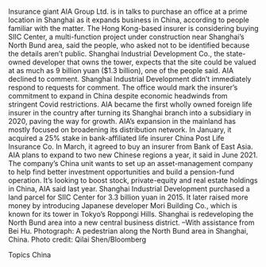 Insurance giant AIA Group Ltd. is in talks to purchase an office at a prime location in Shanghai as it expands business in China, according to people familiar with the matter.
The Hong Kong-based insurer is considering buying SIIC Center, a multi-function project under construction near Shanghai’s North Bund area, said the people, who asked not to be identified because the details aren’t public. Shanghai Industrial Development Co., the state-owned developer that owns the tower, expects that the site could be valued at as much as 9 billion yuan ($1.3 billion), one of the people said.
AIA declined to comment. Shanghai Industrial Development didn’t immediately respond to requests for comment.
The office would mark the insurer’s commitment to expand in China despite economic headwinds from stringent Covid restrictions. AIA became the first wholly owned foreign life insurer in the country after turning its Shanghai branch into a subsidiary in 2020, paving the way for growth.
AIA’s expansion in the mainland has mostly focused on broadening its distribution network. In January, it acquired a 25% stake in bank-affiliated life insurer China Post Life Insurance Co. In March, it agreed to buy an insurer from Bank of East Asia. AIA plans to expand to two new Chinese regions a year, it said in June 2021.
The company’s China unit wants to set up an asset-management company to help find better investment opportunities and build a pension-fund operation. It’s looking to boost stock, private-equity and real estate holdings in China, AIA said last year.
Shanghai Industrial Development purchased a land parcel for SIIC Center for 3.3 billion yuan in 2015. It later raised more money by introducing Japanese developer Mori Building Co., which is known for its tower in Tokyo’s Roppongi Hills.
Shanghai is redeveloping the North Bund area into a new central business district.
–With assistance from Bei Hu.
Photograph: A pedestrian along the North Bund area in Shanghai, China. Photo credit: Qilai Shen/Bloomberg

Topics
China
